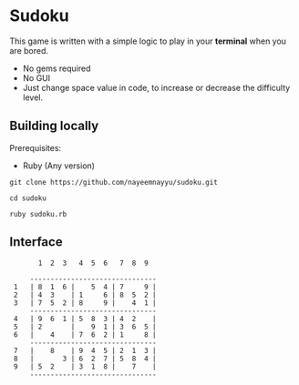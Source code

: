 # Sudoku

This game is written with a simple logic to play in your **terminal** when you are bored.

* No gems required
* No GUI
* Just change space value in code, to increase or decrease the difficulty level.

## Building locally

Prerequisites:
* Ruby (Any version)

```
git clone https://github.com/nayeemnayyu/sudoku.git

cd sudoku

ruby sudoku.rb
```
## Interface

```
       1  2  3   4  5  6   7  8  9  

     -------------------------------
 1   | 8  1  6 |    5  4 | 7     9 |
 2   | 4  3    | 1     6 | 8  5  2 |
 3   | 7  5  2 | 8     9 |    4  1 |
     -------------------------------
 4   | 9  6  1 | 5  8  3 | 4  2    |
 5   | 2       |    9  1 | 3  6  5 |
 6   |    4    | 7  6  2 | 1     8 |
     -------------------------------
 7   |    8    | 9  4  5 | 2  1  3 |
 8   |       3 | 6  2  7 | 5  8  4 |
 9   | 5  2    | 3  1  8 |    7    |
     -------------------------------
 ```

